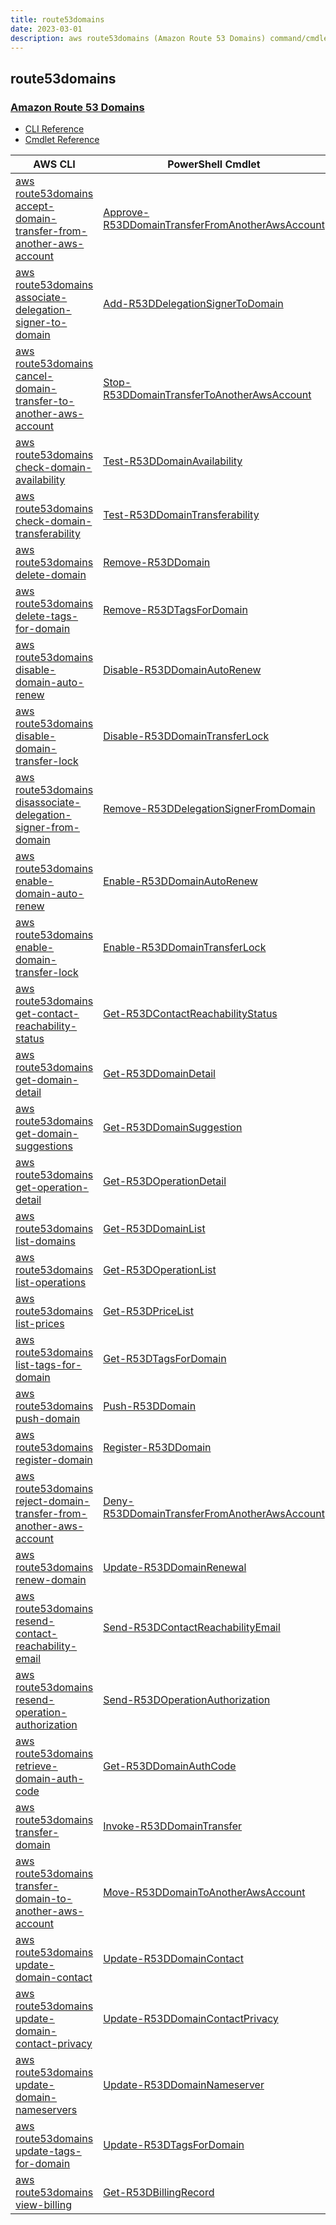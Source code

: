 ```yaml
---
title: route53domains
date: 2023-03-01
description: aws route53domains (Amazon Route 53 Domains) command/cmdlet list.
---
```


## route53domains

### [Amazon Route 53 Domains](https://aws.amazon.com/route53/)

* [CLI Reference](https://docs.aws.amazon.com/cli/latest/reference/route53domains/index.html)
* [Cmdlet Reference](https://docs.aws.amazon.com/powershell/latest/reference/items/Amazon_Route_53_Domains_cmdlets.html)

|AWS CLI|PowerShell Cmdlet|
|----|----|
|[aws route53domains accept-domain-transfer-from-another-aws-account](https://docs.aws.amazon.com/cli/latest/reference/route53domains/accept-domain-transfer-from-another-aws-account.html)|[Approve-R53DDomainTransferFromAnotherAwsAccount](https://docs.aws.amazon.com/powershell/latest/reference/items/Approve-R53DDomainTransferFromAnotherAwsAccount.html)|
|[aws route53domains associate-delegation-signer-to-domain](https://docs.aws.amazon.com/cli/latest/reference/route53domains/associate-delegation-signer-to-domain.html)|[Add-R53DDelegationSignerToDomain](https://docs.aws.amazon.com/powershell/latest/reference/items/Add-R53DDelegationSignerToDomain.html)|
|[aws route53domains cancel-domain-transfer-to-another-aws-account](https://docs.aws.amazon.com/cli/latest/reference/route53domains/cancel-domain-transfer-to-another-aws-account.html)|[Stop-R53DDomainTransferToAnotherAwsAccount](https://docs.aws.amazon.com/powershell/latest/reference/items/Stop-R53DDomainTransferToAnotherAwsAccount.html)|
|[aws route53domains check-domain-availability](https://docs.aws.amazon.com/cli/latest/reference/route53domains/check-domain-availability.html)|[Test-R53DDomainAvailability](https://docs.aws.amazon.com/powershell/latest/reference/items/Test-R53DDomainAvailability.html)|
|[aws route53domains check-domain-transferability](https://docs.aws.amazon.com/cli/latest/reference/route53domains/check-domain-transferability.html)|[Test-R53DDomainTransferability](https://docs.aws.amazon.com/powershell/latest/reference/items/Test-R53DDomainTransferability.html)|
|[aws route53domains delete-domain](https://docs.aws.amazon.com/cli/latest/reference/route53domains/delete-domain.html)|[Remove-R53DDomain](https://docs.aws.amazon.com/powershell/latest/reference/items/Remove-R53DDomain.html)|
|[aws route53domains delete-tags-for-domain](https://docs.aws.amazon.com/cli/latest/reference/route53domains/delete-tags-for-domain.html)|[Remove-R53DTagsForDomain](https://docs.aws.amazon.com/powershell/latest/reference/items/Remove-R53DTagsForDomain.html)|
|[aws route53domains disable-domain-auto-renew](https://docs.aws.amazon.com/cli/latest/reference/route53domains/disable-domain-auto-renew.html)|[Disable-R53DDomainAutoRenew](https://docs.aws.amazon.com/powershell/latest/reference/items/Disable-R53DDomainAutoRenew.html)|
|[aws route53domains disable-domain-transfer-lock](https://docs.aws.amazon.com/cli/latest/reference/route53domains/disable-domain-transfer-lock.html)|[Disable-R53DDomainTransferLock](https://docs.aws.amazon.com/powershell/latest/reference/items/Disable-R53DDomainTransferLock.html)|
|[aws route53domains disassociate-delegation-signer-from-domain](https://docs.aws.amazon.com/cli/latest/reference/route53domains/disassociate-delegation-signer-from-domain.html)|[Remove-R53DDelegationSignerFromDomain](https://docs.aws.amazon.com/powershell/latest/reference/items/Remove-R53DDelegationSignerFromDomain.html)|
|[aws route53domains enable-domain-auto-renew](https://docs.aws.amazon.com/cli/latest/reference/route53domains/enable-domain-auto-renew.html)|[Enable-R53DDomainAutoRenew](https://docs.aws.amazon.com/powershell/latest/reference/items/Enable-R53DDomainAutoRenew.html)|
|[aws route53domains enable-domain-transfer-lock](https://docs.aws.amazon.com/cli/latest/reference/route53domains/enable-domain-transfer-lock.html)|[Enable-R53DDomainTransferLock](https://docs.aws.amazon.com/powershell/latest/reference/items/Enable-R53DDomainTransferLock.html)|
|[aws route53domains get-contact-reachability-status](https://docs.aws.amazon.com/cli/latest/reference/route53domains/get-contact-reachability-status.html)|[Get-R53DContactReachabilityStatus](https://docs.aws.amazon.com/powershell/latest/reference/items/Get-R53DContactReachabilityStatus.html)|
|[aws route53domains get-domain-detail](https://docs.aws.amazon.com/cli/latest/reference/route53domains/get-domain-detail.html)|[Get-R53DDomainDetail](https://docs.aws.amazon.com/powershell/latest/reference/items/Get-R53DDomainDetail.html)|
|[aws route53domains get-domain-suggestions](https://docs.aws.amazon.com/cli/latest/reference/route53domains/get-domain-suggestions.html)|[Get-R53DDomainSuggestion](https://docs.aws.amazon.com/powershell/latest/reference/items/Get-R53DDomainSuggestion.html)|
|[aws route53domains get-operation-detail](https://docs.aws.amazon.com/cli/latest/reference/route53domains/get-operation-detail.html)|[Get-R53DOperationDetail](https://docs.aws.amazon.com/powershell/latest/reference/items/Get-R53DOperationDetail.html)|
|[aws route53domains list-domains](https://docs.aws.amazon.com/cli/latest/reference/route53domains/list-domains.html)|[Get-R53DDomainList](https://docs.aws.amazon.com/powershell/latest/reference/items/Get-R53DDomainList.html)|
|[aws route53domains list-operations](https://docs.aws.amazon.com/cli/latest/reference/route53domains/list-operations.html)|[Get-R53DOperationList](https://docs.aws.amazon.com/powershell/latest/reference/items/Get-R53DOperationList.html)|
|[aws route53domains list-prices](https://docs.aws.amazon.com/cli/latest/reference/route53domains/list-prices.html)|[Get-R53DPriceList](https://docs.aws.amazon.com/powershell/latest/reference/items/Get-R53DPriceList.html)|
|[aws route53domains list-tags-for-domain](https://docs.aws.amazon.com/cli/latest/reference/route53domains/list-tags-for-domain.html)|[Get-R53DTagsForDomain](https://docs.aws.amazon.com/powershell/latest/reference/items/Get-R53DTagsForDomain.html)|
|[aws route53domains push-domain](https://docs.aws.amazon.com/cli/latest/reference/route53domains/push-domain.html)|[Push-R53DDomain](https://docs.aws.amazon.com/powershell/latest/reference/items/Push-R53DDomain.html)|
|[aws route53domains register-domain](https://docs.aws.amazon.com/cli/latest/reference/route53domains/register-domain.html)|[Register-R53DDomain](https://docs.aws.amazon.com/powershell/latest/reference/items/Register-R53DDomain.html)|
|[aws route53domains reject-domain-transfer-from-another-aws-account](https://docs.aws.amazon.com/cli/latest/reference/route53domains/reject-domain-transfer-from-another-aws-account.html)|[Deny-R53DDomainTransferFromAnotherAwsAccount](https://docs.aws.amazon.com/powershell/latest/reference/items/Deny-R53DDomainTransferFromAnotherAwsAccount.html)|
|[aws route53domains renew-domain](https://docs.aws.amazon.com/cli/latest/reference/route53domains/renew-domain.html)|[Update-R53DDomainRenewal](https://docs.aws.amazon.com/powershell/latest/reference/items/Update-R53DDomainRenewal.html)|
|[aws route53domains resend-contact-reachability-email](https://docs.aws.amazon.com/cli/latest/reference/route53domains/resend-contact-reachability-email.html)|[Send-R53DContactReachabilityEmail](https://docs.aws.amazon.com/powershell/latest/reference/items/Send-R53DContactReachabilityEmail.html)|
|[aws route53domains resend-operation-authorization](https://docs.aws.amazon.com/cli/latest/reference/route53domains/resend-operation-authorization.html)|[Send-R53DOperationAuthorization](https://docs.aws.amazon.com/powershell/latest/reference/items/Send-R53DOperationAuthorization.html)|
|[aws route53domains retrieve-domain-auth-code](https://docs.aws.amazon.com/cli/latest/reference/route53domains/retrieve-domain-auth-code.html)|[Get-R53DDomainAuthCode](https://docs.aws.amazon.com/powershell/latest/reference/items/Get-R53DDomainAuthCode.html)|
|[aws route53domains transfer-domain](https://docs.aws.amazon.com/cli/latest/reference/route53domains/transfer-domain.html)|[Invoke-R53DDomainTransfer](https://docs.aws.amazon.com/powershell/latest/reference/items/Invoke-R53DDomainTransfer.html)|
|[aws route53domains transfer-domain-to-another-aws-account](https://docs.aws.amazon.com/cli/latest/reference/route53domains/transfer-domain-to-another-aws-account.html)|[Move-R53DDomainToAnotherAwsAccount](https://docs.aws.amazon.com/powershell/latest/reference/items/Move-R53DDomainToAnotherAwsAccount.html)|
|[aws route53domains update-domain-contact](https://docs.aws.amazon.com/cli/latest/reference/route53domains/update-domain-contact.html)|[Update-R53DDomainContact](https://docs.aws.amazon.com/powershell/latest/reference/items/Update-R53DDomainContact.html)|
|[aws route53domains update-domain-contact-privacy](https://docs.aws.amazon.com/cli/latest/reference/route53domains/update-domain-contact-privacy.html)|[Update-R53DDomainContactPrivacy](https://docs.aws.amazon.com/powershell/latest/reference/items/Update-R53DDomainContactPrivacy.html)|
|[aws route53domains update-domain-nameservers](https://docs.aws.amazon.com/cli/latest/reference/route53domains/update-domain-nameservers.html)|[Update-R53DDomainNameserver](https://docs.aws.amazon.com/powershell/latest/reference/items/Update-R53DDomainNameserver.html)|
|[aws route53domains update-tags-for-domain](https://docs.aws.amazon.com/cli/latest/reference/route53domains/update-tags-for-domain.html)|[Update-R53DTagsForDomain](https://docs.aws.amazon.com/powershell/latest/reference/items/Update-R53DTagsForDomain.html)|
|[aws route53domains view-billing](https://docs.aws.amazon.com/cli/latest/reference/route53domains/view-billing.html)|[Get-R53DBillingRecord](https://docs.aws.amazon.com/powershell/latest/reference/items/Get-R53DBillingRecord.html)|

